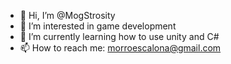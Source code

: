 - 👋 Hi, I’m @MogStrosity
- 👀 I’m interested in game development
- 🌱 I’m currently learning how to use unity and C#
- 📫 How to reach me: morroescalona@gmail.com

<!---
MogStrosity/MogStrosity is a ✨ special ✨ repository because its `README.md` (this file) appears on your GitHub profile.
You can click the Preview link to take a look at your changes.
--->
